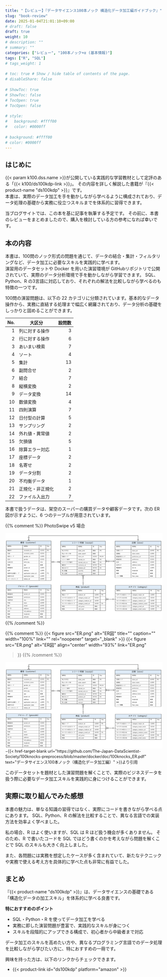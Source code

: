 ```yaml
---
title: "【レビュー】『データサイエンス100本ノック 構造化データ加工編ガイドブック』"
slug: "book-review"
date: 2025-01-04T21:01:10+09:00
# draft: false
draft: true
weight: 10
# description: ""
# summary: ""
categories: ["レビュー", "100本ノック+α (基本情報)"]
tags: ["R", "SQL"]
# tags_weight: 1

# toc: true # Show / hide table of contents of the page.
# disableShare: false

# ShowToc: true
# ShowToc: false
# TocOpen: true
# TocOpen: false

# style: 
#   background: #ffff00
#   color: #0000ff

# background: #ffff00
# color: #0000ff
---
```


## はじめに

{{< param k100.dss.name >}}が公開している実践的な学習教材として定評のある「{{< k100/ds100kdp-link >}}」。
その内容を詳しく解説した書籍が『{{< product-name "ds100kdp" >}}』です。  
本書は、実際のデータ加工を手を動かしながら学べるように構成されており、データ処理の基礎から実務に役立つスキルまでを体系的に習得できます。  

当ブログサイトでは、この本を基に記事を執筆する予定です。
その前に、本書のレビューをまとめましたので、購入を検討している方の参考になれば幸いです。

## 本の内容

本書は、100問のノック形式の問題を通じて、データの結合・集計・フィルタリングなど、データ加工に必要なスキルを実践的に学べます。  
演習用のデータセットや Docker を用いた演習環境が GitHubリポジトリで公開されていて、実際のデータ分析環境で手を動かしながら学習できます。
SQL、Python、R の3言語に対応しており、それぞれの解法を比較しながら学べるのも特徴の一つです。

100問の演習問題は、以下の 22 カテゴリに分類されています。基本的なデータ操作から、実務に直結する処理まで幅広く網羅されており、データ分析の基礎をしっかりと固めることができます。

| No. | 大区分              | 設問数 |
|----:|-----------------|------:|
|  1  | 列に対する操作      |   3  |
|  2  | 行に対する操作      |   6  |
|  3  | あいまい検索        |   7  |
|  4  | ソート            |   4  |
|  5  | 集計            |  13  |
|  6  | 副問合せ          |   2  |
|  7  | 結合            |   7  |
|  8  | 縦横変換          |   2  |
|  9  | データ変換        |  14  |
| 10  | 数値変換         |   4  |
| 11  | 四則演算         |   7  |
| 12  | 日付型の計算      |   5  |
| 13  | サンプリング      |   2  |
| 14  | 外れ値・異常値    |   2  |
| 15  | 欠損値          |   5  |
| 16  | 除算エラー対応    |   1  |
| 17  | 座標データ       |   2  |
| 18  | 名寄せ          |   2  |
| 19  | データ分割       |   2  |
| 20  | 不均衡データ      |   1  |
| 21  | 正規化・非正規化  |   2  |
| 22  | ファイル入出力    |   7  |

本書で扱うデータは、架空のスーパーの購買データや顧客データです。次の ER 図が示すように、6 つのテーブルが用意されています。

{{% comment %}}
PhotoSwipe v5 場合
<div class="pswp-gallery" id="gallery-base">
  <a href="ER.png" 
    data-pswp-width="1692" 
    data-pswp-height="928" 
    target="_blank">
    <img src="ER.png" alt="ER図" />
  </a>
</div>
{{% /comment %}}

{{% comment %}}
{{< figure src="ER.png" alt="ER図" title="" caption="" width="100%" link="" 
  rel="noopener" target="_blank" >}}
{{< figure 
   src="ER.png" alt="ER図" align="center" width="93%" link="ER.png"
>}}
{{% /comment %}}

<div class="gallery-image gallery-base">
  <a href="ER.png" data-width="1692" data-height="928">
    <img src="ER.png" alt="ER図" style="display: block; margin: auto;">
  </a>
</div>

<span style="font-size: 0.9em;">
−{{< href-target-blank url="https://github.com/The-Japan-DataScientist-Society/100knocks-preprocess/blob/master/docker/doc/100knocks_ER.pdf" text="データサイエンス100本ノック（構造化データ加工編）" >}}より引用
</span>

このデータセットを題材とした演習問題を解くことで、実際のビジネスデータを扱う際に必要なデータ加工スキルを実践的に身につけることができます。

## 実際に取り組んでみた感想

本書の魅力は、単なる知識の習得ではなく、実際にコードを書きながら学べる点にあります。
SQL、Python、R の解法を比較することで、異なる言語での実装方法を効率よく学べました。

私の場合、R はよく使いますが、SQL は R ほど扱う機会が多くありません。
そのため、R で書いたコードを SQL ではどう書くのかを考えながら問題を解くことで SQL のスキルも大きく向上しました。

また、各問題には実務を想定したケースが多く含まれていて、新たなテクニックや実務で使える考え方を具体的に学べた点も非常に有益でした。

## まとめ

『{{< product-name "ds100kdp" >}}』は、データサイエンスの基礎である「構造化データの加工スキル」を体系的に学べる良書です。

**特におすすめのポイント**

- SQL・Python・R を使ってデータ加工を学べる
- 実務に即した演習問題が豊富で、実践的なスキルが身につく
- スキルを段階的にアップできる構成で、初心者から中級者まで対応

データ加工のスキルを高めたい方や、異なるプログラミング言語でのデータ処理を比較しながら学びたい方に、特におすすめの一冊です。

興味を持った方は、以下のリンクからチェックできます。

- {{< product-link id="ds100kdp" platform="amazon" >}}
